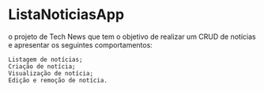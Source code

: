# ListaNoticiasApp

o projeto de Tech News que tem o objetivo de realizar um CRUD de notícias e apresentar os seguintes comportamentos:

    Listagem de notícias;
    Criação de notícia;
    Visualização de notícia;
    Edição e remoção de notícia.
